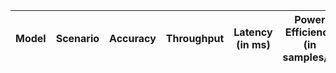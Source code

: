 | Model   | Scenario   | Accuracy   | Throughput   | Latency (in ms)   | Power Efficiency (in samples/J)   | TEST01   | TEST05   | TEST04   |
|---------|------------|------------|--------------|-------------------|-----------------------------------|----------|----------|----------|